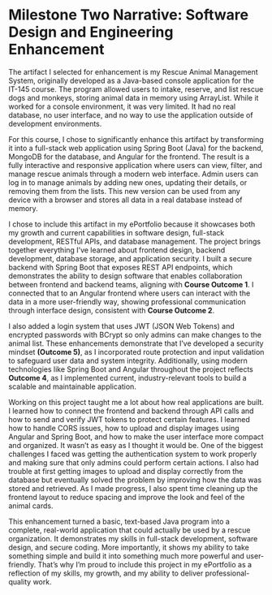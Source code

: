 # Milestone Two Narrative: Software Design and Engineering Enhancement

The artifact I selected for enhancement is my Rescue Animal Management System, originally developed as a Java-based console application for the IT-145 course. The program allowed users to intake, reserve, and list rescue dogs and monkeys, storing animal data in memory using ArrayList. While it worked for a console environment, it was very limited. It had no real database, no user interface, and no way to use the application outside of development environments.

For this course, I chose to significantly enhance this artifact by transforming it into a full-stack web application using Spring Boot (Java) for the backend, MongoDB for the database, and Angular for the frontend. The result is a fully interactive and responsive application where users can view, filter, and manage rescue animals through a modern web interface. Admin users can log in to manage animals by adding new ones, updating their details, or removing them from the lists. This new version can be used from any device with a browser and stores all data in a real database instead of memory.

I chose to include this artifact in my ePortfolio because it showcases both my growth and current capabilities in software design, full-stack development, RESTful APIs, and database management. The project brings together everything I’ve learned about frontend design, backend development, database storage, and application security. I built a secure backend with Spring Boot that exposes REST API endpoints, which demonstrates the ability to design software that enables collaboration between frontend and backend teams, aligning with **Course Outcome 1**. I connected that to an Angular frontend where users can interact with the data in a more user-friendly way, showing professional communication through interface design, consistent with **Course Outcome 2**.

I also added a login system that uses JWT (JSON Web Tokens) and encrypted passwords with BCrypt so only admins can make changes to the animal list. These enhancements demonstrate that I’ve developed a security mindset **(Outcome 5)**, as I incorporated route protection and input validation to safeguard user data and system integrity. Additionally, using modern technologies like Spring Boot and Angular throughout the project reflects **Outcome 4**, as I implemented current, industry-relevant tools to build a scalable and maintainable application.

Working on this project taught me a lot about how real applications are built. I learned how to connect the frontend and backend through API calls and how to send and verify JWT tokens to protect certain features. I learned how to handle CORS issues, how to upload and display images using Angular and Spring Boot, and how to make the user interface more compact and organized. It wasn’t as easy as I thought it would be. One of the biggest challenges I faced was getting the authentication system to work properly and making sure that only admins could perform certain actions. I also had trouble at first getting images to upload and display correctly from the database but eventually solved the problem by improving how the data was stored and retrieved. As I made progress, I also spent time cleaning up the frontend layout to reduce spacing and improve the look and feel of the animal cards.

This enhancement turned a basic, text-based Java program into a complete, real-world application that could actually be used by a rescue organization. It demonstrates my skills in full-stack development, software design, and secure coding. More importantly, it shows my ability to take something simple and build it into something much more powerful and user-friendly. That’s why I’m proud to include this project in my ePortfolio as a reflection of my skills, my growth, and my ability to deliver professional-quality work.

